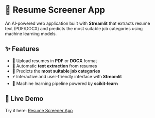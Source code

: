# 📄 Resume Screener App  

An AI-powered web application built with **Streamlit** that extracts resume text (PDF/DOCX) and predicts the most suitable job categories using machine learning models.  

## ✨ Features  
- 📂 Upload resumes in **PDF** or **DOCX** format  
- 📝 Automatic **text extraction** from resumes  
- 🤖 Predicts the **most suitable job categories**  
- ⚡ Interactive and user-friendly interface with **Streamlit**  
- 🔧 Machine learning pipeline powered by **scikit-learn**  

## 🚀 Live Demo  
Try it here: [Resume Screener App](https://h3diqxmyqwuynqr3osycmz.streamlit.app/) 
